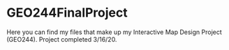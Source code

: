 # GEO244FinalProject
Here you can find my files that make up my Interactive Map Design Project (GEO244). Project completed 3/16/20.
